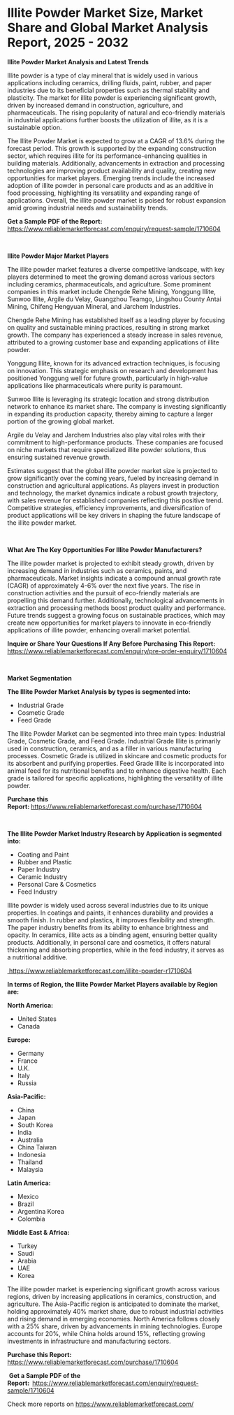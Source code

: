 <p><h1>Illite Powder Market Size, Market Share and Global Market Analysis Report, 2025 - 2032</h1></p><p><strong>Illite Powder Market Analysis and Latest Trends</strong></p>
<p><p>Illite powder is a type of clay mineral that is widely used in various applications including ceramics, drilling fluids, paint, rubber, and paper industries due to its beneficial properties such as thermal stability and plasticity. The market for illite powder is experiencing significant growth, driven by increased demand in construction, agriculture, and pharmaceuticals. The rising popularity of natural and eco-friendly materials in industrial applications further boosts the utilization of illite, as it is a sustainable option.</p><p>The Illite Powder Market is expected to grow at a CAGR of 13.6% during the forecast period. This growth is supported by the expanding construction sector, which requires illite for its performance-enhancing qualities in building materials. Additionally, advancements in extraction and processing technologies are improving product availability and quality, creating new opportunities for market players. Emerging trends include the increased adoption of illite powder in personal care products and as an additive in food processing, highlighting its versatility and expanding range of applications. Overall, the illite powder market is poised for robust expansion amid growing industrial needs and sustainability trends.</p></p>
<p><strong>Get a Sample PDF of the Report:&nbsp;</strong> <a href="https://www.reliablemarketforecast.com/enquiry/request-sample/1710604?utm_campaign=3431&utm_medium=2&utm_source=Github&utm_content=ia&utm_term=27032025&utm_id=illite-powder">https://www.reliablemarketforecast.com/enquiry/request-sample/1710604</a></p>
<p>&nbsp;</p>
<p><strong>Illite Powder Major Market Players</strong></p>
<p><p>The illite powder market features a diverse competitive landscape, with key players determined to meet the growing demand across various sectors including ceramics, pharmaceuticals, and agriculture. Some prominent companies in this market include Chengde Rehe Mining, Yonggung Illite, Sunwoo Illite, Argile du Velay, Guangzhou Teamgo, Lingshou County Antai Mining, Chifeng Hengyuan Mineral, and Jarchem Industries.</p><p>Chengde Rehe Mining has established itself as a leading player by focusing on quality and sustainable mining practices, resulting in strong market growth. The company has experienced a steady increase in sales revenue, attributed to a growing customer base and expanding applications of illite powder.</p><p>Yonggung Illite, known for its advanced extraction techniques, is focusing on innovation. This strategic emphasis on research and development has positioned Yonggung well for future growth, particularly in high-value applications like pharmaceuticals where purity is paramount.</p><p>Sunwoo Illite is leveraging its strategic location and strong distribution network to enhance its market share. The company is investing significantly in expanding its production capacity, thereby aiming to capture a larger portion of the growing global market.</p><p>Argile du Velay and Jarchem Industries also play vital roles with their commitment to high-performance products. These companies are focused on niche markets that require specialized illite powder solutions, thus ensuring sustained revenue growth.</p><p>Estimates suggest that the global illite powder market size is projected to grow significantly over the coming years, fueled by increasing demand in construction and agricultural applications. As players invest in production and technology, the market dynamics indicate a robust growth trajectory, with sales revenue for established companies reflecting this positive trend. Competitive strategies, efficiency improvements, and diversification of product applications will be key drivers in shaping the future landscape of the illite powder market.</p></p>
<p>&nbsp;</p>
<p><strong>What Are The Key Opportunities For Illite Powder Manufacturers?</strong></p>
<p><p>The illite powder market is projected to exhibit steady growth, driven by increasing demand in industries such as ceramics, paints, and pharmaceuticals. Market insights indicate a compound annual growth rate (CAGR) of approximately 4-6% over the next five years. The rise in construction activities and the pursuit of eco-friendly materials are propelling this demand further. Additionally, technological advancements in extraction and processing methods boost product quality and performance. Future trends suggest a growing focus on sustainable practices, which may create new opportunities for market players to innovate in eco-friendly applications of illite powder, enhancing overall market potential.</p></p>
<p><strong>Inquire or Share Your Questions If Any Before Purchasing This Report:</strong> <a href="https://www.reliablemarketforecast.com/enquiry/pre-order-enquiry/1710604?utm_campaign=3431&utm_medium=2&utm_source=Github&utm_content=ia&utm_term=27032025&utm_id=illite-powder">https://www.reliablemarketforecast.com/enquiry/pre-order-enquiry/1710604</a></p>
<p>&nbsp;</p>
<p><strong>Market Segmentation</strong></p>
<p><strong>The Illite Powder Market Analysis by types is segmented into:</strong></p>
<p><ul><li>Industrial Grade</li><li>Cosmetic Grade</li><li>Feed Grade</li></ul></p>
<p><p>The Illite Powder Market can be segmented into three main types: Industrial Grade, Cosmetic Grade, and Feed Grade. Industrial Grade Illite is primarily used in construction, ceramics, and as a filler in various manufacturing processes. Cosmetic Grade is utilized in skincare and cosmetic products for its absorbent and purifying properties. Feed Grade Illite is incorporated into animal feed for its nutritional benefits and to enhance digestive health. Each grade is tailored for specific applications, highlighting the versatility of illite powder.</p></p>
<p><strong>Purchase this Report:&nbsp;</strong><a href="https://www.reliablemarketforecast.com/purchase/1710604?utm_campaign=3431&utm_medium=2&utm_source=Github&utm_content=ia&utm_term=27032025&utm_id=illite-powder">https://www.reliablemarketforecast.com/purchase/1710604</a></p>
<p>&nbsp;</p>
<p><strong>The Illite Powder Market Industry Research by Application is segmented into:</strong></p>
<p><ul><li>Coating and Paint</li><li>Rubber and Plastic</li><li>Paper Industry</li><li>Ceramic Industry</li><li>Personal Care & Cosmetics</li><li>Feed Industry</li></ul></p>
<p><p>Illite powder is widely used across several industries due to its unique properties. In coatings and paints, it enhances durability and provides a smooth finish. In rubber and plastics, it improves flexibility and strength. The paper industry benefits from its ability to enhance brightness and opacity. In ceramics, illite acts as a binding agent, ensuring better quality products. Additionally, in personal care and cosmetics, it offers natural thickening and absorbing properties, while in the feed industry, it serves as a nutritional additive.</p></p>
<p><a href="https://www.reliablemarketforecast.com/illite-powder-r1710604?utm_campaign=3431&utm_medium=2&utm_source=Github&utm_content=ia&utm_term=27032025&utm_id=illite-powder">&nbsp;https://www.reliablemarketforecast.com/illite-powder-r1710604</a></p>
<p><strong>In terms of Region, the Illite Powder Market Players available by Region are:</strong></p>
<p>
    <p> <strong> North America: </strong>
        <ul>
            <li>United States</li>
            <li>Canada</li>
        </ul>
        </p> 
    <p> <strong> Europe: </strong>
        <ul>
            <li>Germany</li>
            <li>France</li>
            <li>U.K.</li>
            <li>Italy</li>
            <li>Russia</li>
        </ul>
        </p> 
    <p> <strong> Asia-Pacific: </strong>
        <ul>
            <li>China</li>
            <li>Japan</li>
            <li>South Korea</li>
            <li>India</li>
            <li>Australia</li>
            <li>China Taiwan</li>
            <li>Indonesia</li>
            <li>Thailand</li>
            <li>Malaysia</li>
        </ul>
        </p> 
    <p> <strong> Latin America: </strong>
        <ul>
            <li>Mexico</li>
            <li>Brazil</li>
            <li>Argentina Korea</li>
            <li>Colombia</li>
        </ul>
        </p> 
    <p> <strong> Middle East & Africa: </strong>
        <ul>
            <li>Turkey</li>
            <li>Saudi</li>
            <li>Arabia</li>
            <li>UAE</li>
            <li>Korea</li>
        </ul>
    </p>
    </p>
<p><p>The illite powder market is experiencing significant growth across various regions, driven by increasing applications in ceramics, construction, and agriculture. The Asia-Pacific region is anticipated to dominate the market, holding approximately 40% market share, due to robust industrial activities and rising demand in emerging economies. North America follows closely with a 25% share, driven by advancements in mining technologies. Europe accounts for 20%, while China holds around 15%, reflecting growing investments in infrastructure and manufacturing sectors.</p></p>
<p><strong>Purchase this Report: </strong><a href="https://www.reliablemarketforecast.com/purchase/1710604?utm_campaign=3431&utm_medium=2&utm_source=Github&utm_content=ia&utm_term=27032025&utm_id=illite-powder">https://www.reliablemarketforecast.com/purchase/1710604</a></p>
<p>&nbsp;<strong>Get a Sample PDF of the Report:&nbsp;&nbsp;</strong><a href="https://www.reliablemarketforecast.com/enquiry/request-sample/1710604?utm_campaign=3431&utm_medium=2&utm_source=Github&utm_content=ia&utm_term=27032025&utm_id=illite-powder">https://www.reliablemarketforecast.com/enquiry/request-sample/1710604</a></p>
<p><strong></strong></p>
<p>Check more reports on <a href="https://www.reliablemarketforecast.com/?utm_campaign=3431&utm_medium=2&utm_source=Github&utm_content=ia&utm_term=27032025&utm_id=illite-powder">https://www.reliablemarketforecast.com/</a></p>